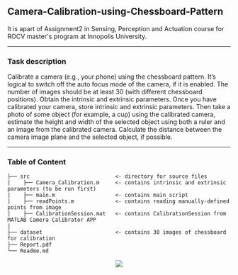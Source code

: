 ## Camera-Calibration-using-Chessboard-Pattern
It is apart of Assignment2 in Sensing, Perception and Actuation course for ROCV master's program at Innopolis University.

---
### Task description
Calibrate a camera (e.g., your phone) using the chessboard pattern. It’s logical to switch off the auto focus mode of the camera, if it is enabled. The number of images should be at least 30 (with different chessboard positions). Obtain the intrinsic and extrinsic parameters. Once you have calibrated your camera, store intrinsic and extrinsic parameters. Then take a photo of some object (for example, a cup) using the calibrated camera, estimate the height and width of the selected object using both a ruler and an image from the calibrated camera. Calculate the distance between the camera image plane and the selected object, if possible.

---
### Table of Content 
```
├── src                           <- directory for source files
|    ├── Camera_Calibration.m     <- contains intrinsic and extrinsic parameters (to be run first)
|    ├── main.m                   <- contains main script
|    ├── readPoints.m             <- contains reading manually-defined points from image
|    ├── CalibrationSession.mat   <- contains CalibrationSession from MATLAB Camera Calibrator APP
|
├── dataset                       <- contains 30 images of chessboard for calibration 
├── Report.pdf                        
└── Readme.md
```
<p align="center"><img src="https://user-images.githubusercontent.com/90580636/146696031-4877726b-e362-4e05-a0bf-ffbd7ce4dad8.png" /></p>

